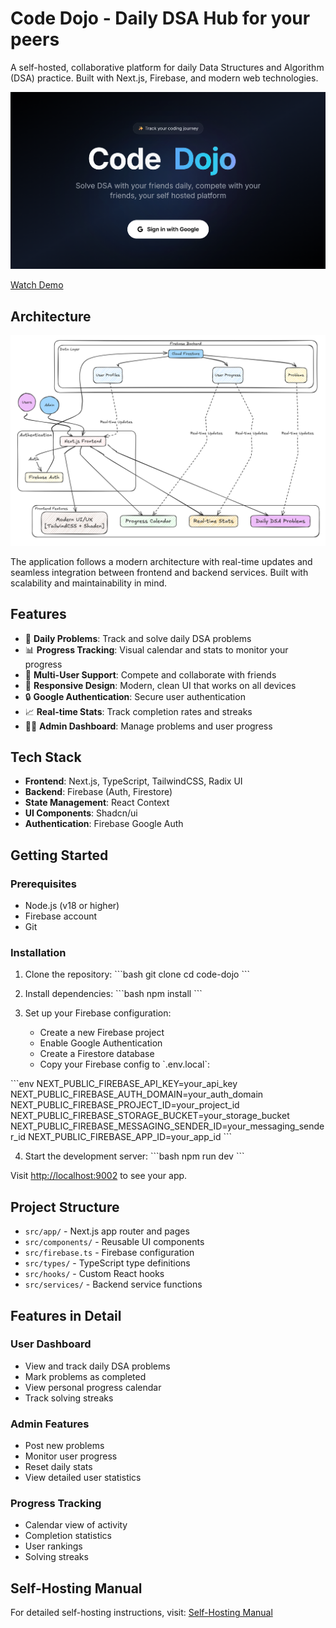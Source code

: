 # Code Dojo - Daily DSA Hub for your peers

A self-hosted, collaborative platform for daily Data Structures and Algorithm (DSA) practice. Built with Next.js, Firebase, and modern web technologies.

![Homepage](preview/home.png)

[Watch Demo](https://github.com/mc095/dsa/blob/main/preview/dojo-fast.mp4)

## Architecture

![Architecture](preview/arch.png)

The application follows a modern architecture with real-time updates and seamless integration between frontend and backend services. Built with scalability and maintainability in mind.

## Features

- 🎯 **Daily Problems**: Track and solve daily DSA problems
- 📊 **Progress Tracking**: Visual calendar and stats to monitor your progress
- 👥 **Multi-User Support**: Compete and collaborate with friends
- 📱 **Responsive Design**: Modern, clean UI that works on all devices
- 🔒 **Google Authentication**: Secure user authentication
- 📈 **Real-time Stats**: Track completion rates and streaks
- 👨‍💼 **Admin Dashboard**: Manage problems and user progress

## Tech Stack

- **Frontend**: Next.js, TypeScript, TailwindCSS, Radix UI
- **Backend**: Firebase (Auth, Firestore)
- **State Management**: React Context
- **UI Components**: Shadcn/ui
- **Authentication**: Firebase Google Auth

## Getting Started

### Prerequisites

- Node.js (v18 or higher)
- Firebase account
- Git

### Installation

1. Clone the repository:
\`\`\`bash
git clone <your-repo-url>
cd code-dojo
\`\`\`

2. Install dependencies:
\`\`\`bash
npm install
\`\`\`

3. Set up your Firebase configuration:
   - Create a new Firebase project
   - Enable Google Authentication
   - Create a Firestore database
   - Copy your Firebase config to \`.env.local\`:

\`\`\`env
NEXT_PUBLIC_FIREBASE_API_KEY=your_api_key
NEXT_PUBLIC_FIREBASE_AUTH_DOMAIN=your_auth_domain
NEXT_PUBLIC_FIREBASE_PROJECT_ID=your_project_id
NEXT_PUBLIC_FIREBASE_STORAGE_BUCKET=your_storage_bucket
NEXT_PUBLIC_FIREBASE_MESSAGING_SENDER_ID=your_messaging_sender_id
NEXT_PUBLIC_FIREBASE_APP_ID=your_app_id
\`\`\`

4. Start the development server:
\`\`\`bash
npm run dev
\`\`\`

Visit [http://localhost:9002](http://localhost:9002) to see your app.

## Project Structure

- `src/app/` - Next.js app router and pages
- `src/components/` - Reusable UI components
- `src/firebase.ts` - Firebase configuration
- `src/types/` - TypeScript type definitions
- `src/hooks/` - Custom React hooks
- `src/services/` - Backend service functions

## Features in Detail

### User Dashboard
- View and track daily DSA problems
- Mark problems as completed
- View personal progress calendar
- Track solving streaks

### Admin Features
- Post new problems
- Monitor user progress
- Reset daily stats
- View detailed user statistics

### Progress Tracking
- Calendar view of activity
- Completion statistics
- User rankings
- Solving streaks

## Self-Hosting Manual

For detailed self-hosting instructions, visit:
[Self-Hosting Manual](https://mc095.github.io/jsonparser/self-hosting-manual)

